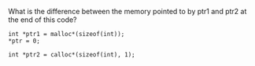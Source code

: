 What is the difference between the memory pointed to by ptr1 and ptr2 at the end of this code?

```
int *ptr1 = malloc*(sizeof(int));
*ptr = 0;

int *ptr2 = calloc*(sizeof(int), 1);
```